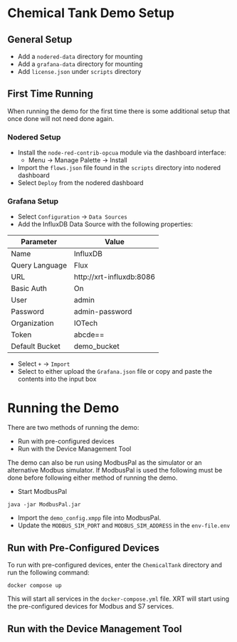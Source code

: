 # Chemical Tank Demo Setup

## General Setup
* Add a `nodered-data` directory for mounting
* Add a `grafana-data` directory for mounting
* Add `license.json` under `scripts` directory

## First Time Running
When running the demo for the first time there is some additional setup that once done will not need done again.

### Nodered Setup
* Install the `node-red-contrib-opcua` module via the dashboard interface:
  - Menu -> Manage Palette -> Install
* Import the `flows.json` file found in the `scripts` directory into nodered dashboard
* Select `Deploy` from the nodered dashboard

### Grafana Setup
* Select `Configuration` -> `Data Sources`
* Add the InfluxDB Data Source with the following properties:

| Parameter | Value |
| --- | ----------- |
| Name | InfluxDB |
| Query Language | Flux |
| URL | http://xrt-influxdb:8086 |
| Basic Auth | On |
| User | admin |
| Password | admin-password |
| Organization | IOTech |
| Token | abcde== |
| Default Bucket | demo_bucket |

* Select `+` -> `Import`
* Select to either upload the `Grafana.json` file or copy and paste the contents into the input box


# Running the Demo
There are two methods of running the demo:
* Run with pre-configured devices
* Run with the Device Management Tool

The demo can also be run using ModbusPal as the simulator or an alternative Modbus simulator. If ModbusPal is used the following must be done before following either method of running the demo.

* Start ModbusPal
```shell 
java -jar ModbusPal.jar
```
* Import the `demo_config.xmpp` file into ModbusPal.
* Update the `MODBUS_SIM_PORT` and `MODBUS_SIM_ADDRESS` in the `env-file.env`

## Run with Pre-Configured Devices
To run with pre-configured devices, enter the `ChemicalTank` directory and run the following command:

```shell
docker compose up
```

This will start all services in the `docker-compose.yml` file. XRT will start using the pre-configured devices for Modbus and S7 services.

## Run with the Device Management Tool


